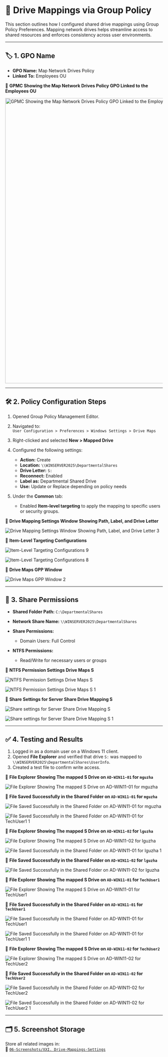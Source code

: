 # 💽 Drive Mappings via Group Policy

This section outlines how I configured shared drive mappings using Group Policy Preferences. Mapping network drives helps streamline access to shared resources and enforces consistency across user environments.

---

## 🏷️ 1. GPO Name

- **GPO Name:** Map Network Drives Policy  
- **Linked To:** Employees OU

📸 **GPMC Showing the Map Network Drives Policy GPO Linked to the Employees OU**

<img width="1920" height="909" alt="GPMC Showing the Map Network Drives Policy GPO Linked to the Employees OU" src="https://github.com/user-attachments/assets/285d255a-483e-482c-aca3-2ec505b2eca6" />

---

## 🛠️ 2. Policy Configuration Steps

1. Opened Group Policy Management Editor.  

2. Navigated to:  
   `User Configuration > Preferences > Windows Settings > Drive Maps`

3. Right-clicked and selected **New > Mapped Drive**  

4. Configured the following settings:
   - **Action:** Create  
   - **Location:** `\\WINSERVER2025\DepartmentalShares`  
   - **Drive Letter:** `S:`  
   - **Reconnect:** Enabled  
   - **Label as:** Departmental Shared Drive  
   - **Use:** Update or Replace depending on policy needs

5. Under the **Common** tab:
   - Enabled **Item-level targeting** to apply the mapping to specific users or security groups.

📸 **Drive Mapping Settings Window Showing Path, Label, and Drive Letter**

![Drive Mapping Settings Window Showing Path, Label, and Drive Letter 3](https://github.com/user-attachments/assets/e0d2097b-5fcc-4301-9866-52747f64f014)

📸 **Item-Level Targeting Configurations**

![Item-Level Targeting Configurations 9](https://github.com/user-attachments/assets/7bd01cd7-6f9b-4fb9-9d03-7a18fa1fa37b)

![Item-Level Targeting Configurations 8](https://github.com/user-attachments/assets/cb8e0af6-dd74-4db3-ba4d-0334ab82912a)

📸 **Drive Maps GPP Window**

![Drive Maps GPP Window 2](https://github.com/user-attachments/assets/ba62deeb-5cc5-452c-a6d0-39d53b2a3ed5)

---

## 🔐 3. Share Permissions

- **Shared Folder Path:** `C:\DepartmentalShares`  
- **Network Share Name:** `\\WINSERVER2025\DepartmentalShares`

- **Share Permissions:**
  - Domain Users: Full Control

- **NTFS Permissions:**
  - Read/Write for necessary users or groups

📸 **NTFS Permission Settings Drive Maps S**

![NTFS Permission Settings Drive Maps S](https://github.com/user-attachments/assets/d09840f9-d778-4c99-a859-6a0e14444bef)

![NTFS Permission Settings Drive Maps S 1](https://github.com/user-attachments/assets/3baa037e-d85b-4841-a006-d0565c9b84d1)

📸 **Share Settings for Server Share Drive Mapping S**

![Share settings for Server Share Drive Mapping S](https://github.com/user-attachments/assets/739d6e73-2b7c-4779-b3d9-895de2d9539b)

![Share settings for Server Share Drive Mapping S 1](https://github.com/user-attachments/assets/863ffc53-007f-4d18-8f87-abc3c694016f)

---

## ✅ 4. Testing and Results

1. Logged in as a domain user on a Windows 11 client.  
2. Opened **File Explorer** and verified that drive `S:` was mapped to `\\WINSERVER2025\DepartmentalShares\UserInfo`.  
3. Created a test file to confirm write access.

📸 **File Explorer Showing The mapped S Drive on `AD-WIN11-01` for `mguzha`**

![File Explorer Showing The mapped S Drive on `AD-WIN11-01` for `mguzha`](https://github.com/user-attachments/assets/95c47420-35b4-4ac0-a6e3-a4f12da3bbbc)

📸 **File Saved Successfully in the Shared Folder on `AD-WIN11-01` for `mguzha`**

![File Saved Successfully in the Shared Folder on `AD-WIN11-01` for `mguzha`](https://github.com/user-attachments/assets/1de6ab1a-1906-4094-9ee6-e3e3b84f31ea)

![File Saved Successfully in the Shared Folder on `AD-WIN11-01` for `TechUser1` 1](https://github.com/user-attachments/assets/0222a592-b0e8-452c-a8e2-ba5165fd1611)

📸 **File Explorer Showing The mapped S Drive on `AD-WIN11-02` for `lguzha`**

![File Explorer Showing The mapped S Drive on `AD-WIN11-02` for `lguzha`](https://github.com/user-attachments/assets/858c213d-5bb3-459a-b78d-6aa888b2b63a)

![File Saved Successfully in the Shared Folder on `AD-WIN11-01` for `lguzha` 1](https://github.com/user-attachments/assets/cf5629b6-2314-4e48-8cc5-a08fc194bf77)

📸 **File Saved Successfully in the Shared Folder on `AD-WIN11-02` for `lguzha`**

![File Saved Successfully in the Shared Folder on `AD-WIN11-02` for `lguzha`](https://github.com/user-attachments/assets/3f271f26-2083-4d8e-825c-def9934f7380)

📸 **File Explorer Showing The mapped S Drive on `AD-WIN11-01` for `TechUser1`**

![File Explorer Showing The mapped S Drive on `AD-WIN11-01` for `TechUser1`](https://github.com/user-attachments/assets/c6f9896a-98f7-4ffc-a38b-4d76ec77e041)

📸 **File Saved Successfully in the Shared Folder on `AD-WIN11-01` for `TechUser1`**

![File Saved Successfully in the Shared Folder on `AD-WIN11-01` for `TechUser1`](https://github.com/user-attachments/assets/11f5c65d-9bbd-43d9-a312-8d8d96c56b6f)

![File Saved Successfully in the Shared Folder on `AD-WIN11-01` for `TechUser1` 1](https://github.com/user-attachments/assets/f8a21bda-1c59-460a-8596-8e4d043d1307)

📸 **File Explorer Showing The mapped S Drive on `AD-WIN11-02` for `TechUser2`**

![File Explorer Showing The mapped S Drive on `AD-WIN11-02` for `TechUser2`](https://github.com/user-attachments/assets/d7e62823-f6c3-4e67-8352-12d79b1ea10d)

📸 **File Saved Successfully in the Shared Folder on `AD-WIN11-02` for `TechUser2`**

![File Saved Successfully in the Shared Folder on `AD-WIN11-02` for `TechUser2`](https://github.com/user-attachments/assets/92b9e282-1dd6-44d6-aed5-a59d8b912637)

![File Saved Successfully in the Shared Folder on `AD-WIN11-02` for `TechUser2` 1](https://github.com/user-attachments/assets/e3ec3225-ccf7-472a-8647-f400d9e003b7)

---

## 🗂️ 5. Screenshot Storage

Store all related images in:<br /> 
📂 [`06-Screenshots/XXI. Drive-Mappings-Settings`](https://github.com/Hugh-Kumbi/Hugh-Kumbi-Active-Directory-Lab/tree/main/06-Screenshots/XXI.%20Drive-Mappings-Settings)
